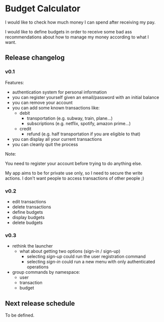 # Budget Calculator

I would like to check how much money I can spend after receiving my pay.

I would like to define budgets in order to receive some bad ass recommendations about how to manage my money according to what I want.

## Release changelog

### v0.1

Features:

- authentication system for personal information
- you can register yourself given an email/password with an initial balance
- you can remove your account
- you can add some known transactions like:
    - debit
        - transportation (e.g. subway, train, plane...)
        - subscriptions (e.g. netflix, spotify, amazon prime...)
    - credit
        - refund (e.g. half transportation if you are eligible to that)
- you can display all your current transactions
- you can cleanly quit the process

Note:

You need to register your account before trying to do anything else.

My app aims to be for private use only, so I need to secure the write actions. I don't want people to access transactions of other people ;)

### v0.2

- edit transactions
- delete transactions
- define budgets
- display budgets
- delete budgets

### v0.3

- rethink the launcher
    - what about getting two options (sign-in / sign-up)
        - selecting *sign-up* could run the user registration command
        - selecting *sign-in* could run a new menu with only authenticated operations
- group commands by namespace:
  - user
  - transaction
  - budget

## Next release schedule

To be defined.
